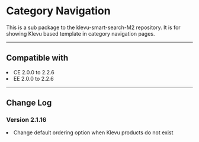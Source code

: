# Category Navigation
This is a sub package to the klevu-smart-search-M2 repository. It is for
showing Klevu based template in category navigation pages.

<hr />
<h2>Compatible with</h2>
<li>CE 2.0.0 to 2.2.6</li>
<li>EE 2.0.0 to 2.2.6</li>

<hr />
<h2>Change Log</h2>
<h3>Version 2.1.16</h3>
<li>Change default ordering option when Klevu products do not exist</li>